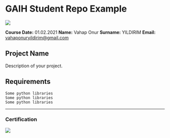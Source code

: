 # GAIH Student Repo Example
![](img/logo.png)

**Course Date:** 01.02.2021 
**Name:** Vahap Onur
**Surname:** YILDIRIM
**Email:** vahaponuryildirim@gmail.com 



## Project Name
Description of your project.

## Requirements
```
Some python libraries
Some python libraries
Some python libraries
```
---

### Certification
![](img/certificate_ex.png)

